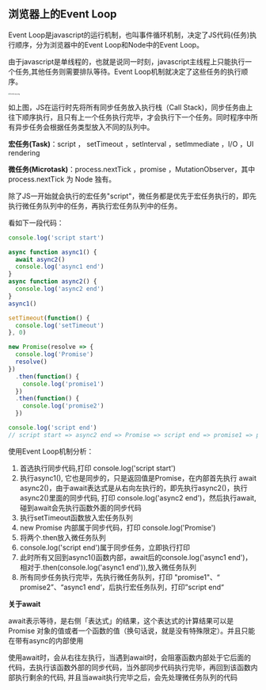 ## 浏览器上的Event Loop

Event Loop是javascript的运行机制，也叫事件循环机制，决定了JS代码(任务)执行顺序，分为浏览器中的Event Loop和Node中的Event Loop。

由于javascript是单线程的，也就是说同一时刻，javascript主线程上只能执行一个任务,其他任务则需要排队等待。Event Loop机制就决定了这些任务的执行顺序。

<img title="" src="file:///C:/Users/BO/workspace/local/DOC/images/EventLoop.png" alt="EventLoop.png" style="zoom:20%;">

如上图，JS在运行时先将所有同步任务放入执行栈（Call Stack)，同步任务由上往下顺序执行，且只有上一个任务执行完毕，才会执行下一个任务。同时程序中所有异步任务会根据任务类型放入不同的队列中。

**宏任务(Task)**：script ， setTimeout ，setInterval ，setImmediate ，I/O ，UI rendering

**微任务(Microtask)**：process.nextTick ，promise ，MutationObserver，其中 process.nextTick 为 Node 独有。

除了JS一开始就会执行的宏任务"script"，微任务都是优先于宏任务执行的，即先执行微任务队列中的任务，再执行宏任务队列中的任务。

看如下一段代码：

```javascript
console.log('script start')

async function async1() {
  await async2()
  console.log('async1 end')
}
async function async2() {
  console.log('async2 end')
}
async1()

setTimeout(function() {
  console.log('setTimeout')
}, 0)

new Promise(resolve => {
  console.log('Promise')
  resolve()
})
  .then(function() {
    console.log('promise1')
  })
  .then(function() {
    console.log('promise2')
  })

console.log('script end')
// script start => async2 end => Promise => script end => promise1 => promise2 => async1 end => setTimeout
```

使用Event Loop机制分析：

1. 首选执行同步代码,打印 console.log('script start')
2. 执行async1(), 它也是同步的，只是返回值是Promise，在内部首先执行 await async2()，由于await表达式是从右向左执行的，即先执行async2()，执行async2()里面的同步代码, 打印 console.log('async2 end')，然后执行await,碰到await会先执行函数外面的同步代码
3. 执行setTimeout函数放入宏任务队列
4. new Promise 内部属于同步代码，打印 console.log('Promise')
5. 将两个.then放入微任务队列
6. console.log('script end')属于同步任务，立即执行打印
7. 此时所有又回到async1()函数内部，await后的console.log('async1 end')，相对于.then(console.log('async1 end')),放入微任务队列
8. 所有同步任务执行完毕，先执行微任务队列，打印 "promise1"、“ promise2”、“async1 end‘，后执行宏任务队列，打印”script end“ 

**关于await**

await表示等待，是右侧「表达式」的结果，这个表达式的计算结果可以是 Promise 对象的值或者一个函数的值（换句话说，就是没有特殊限定）。并且只能在带有async的内部使用

使用await时，会从右往左执行，当遇到await时，会阻塞函数内部处于它后面的代码，去执行该函数外部的同步代码，当外部同步代码执行完毕，再回到该函数内部执行剩余的代码, 并且当await执行完毕之后，会先处理微任务队列的代码